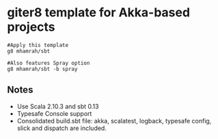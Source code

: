 # giter8 template for Akka-based projects #

```
#Apply this template
g8 mhamrah/sbt
```

```
#Also features Spray option
g8 mhamrah/sbt -b spray
```

## Notes

- Use Scala 2.10.3 and sbt 0.13
- Typesafe Console support
- Consolidated build.sbt file: akka, scalatest, logback, typesafe config, slick and dispatch are included.
